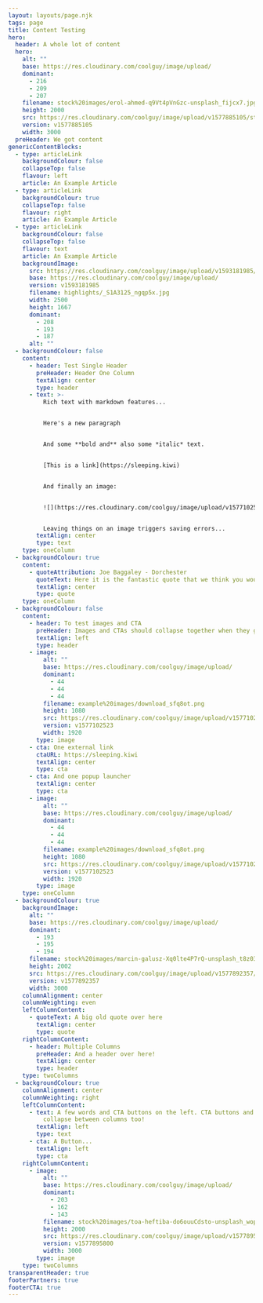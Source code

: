 ```yaml
---
layout: layouts/page.njk
tags: page
title: Content Testing
hero:
  header: A whole lot of content
  hero:
    alt: ""
    base: https://res.cloudinary.com/coolguy/image/upload/
    dominant:
      - 216
      - 209
      - 207
    filename: stock%20images/erol-ahmed-q9Vt4pVnGzc-unsplash_fijcx7.jpg
    height: 2000
    src: https://res.cloudinary.com/coolguy/image/upload/v1577885105/stock%20images/erol-ahmed-q9Vt4pVnGzc-unsplash_fijcx7.jpg
    version: v1577885105
    width: 3000
  preHeader: We got content
genericContentBlocks:
  - type: articleLink
    backgroundColour: false
    collapseTop: false
    flavour: left
    article: An Example Article
  - type: articleLink
    backgroundColour: true
    collapseTop: false
    flavour: right
    article: An Example Article
  - type: articleLink
    backgroundColour: false
    collapseTop: false
    flavour: text
    article: An Example Article
    backgroundImage:
      src: https://res.cloudinary.com/coolguy/image/upload/v1593181985/highlights/_S1A3125_ngqp5x.jpg
      base: https://res.cloudinary.com/coolguy/image/upload/
      version: v1593181985
      filename: highlights/_S1A3125_ngqp5x.jpg
      width: 2500
      height: 1667
      dominant:
        - 208
        - 193
        - 187
      alt: ""
  - backgroundColour: false
    content:
      - header: Test Single Header
        preHeader: Header One Column
        textAlign: center
        type: header
      - text: >-
          Rich text with markdown features...


          Here's a new paragraph


          And some **bold and** also some *italic* text.


          [This is a link](https://sleeping.kiwi)


          And finally an image:


          ![](https://res.cloudinary.com/coolguy/image/upload/v1577102523/example%20images/300by300-b_p4rcuc.png)


          Leaving things on an image triggers saving errors...
        textAlign: center
        type: text
    type: oneColumn
  - backgroundColour: true
    content:
      - quoteAttribution: Joe Baggaley - Dorchester
        quoteText: Here it is the fantastic quote that we think you would like to hear
        textAlign: center
        type: quote
    type: oneColumn
  - backgroundColour: false
    content:
      - header: To test images and CTA
        preHeader: Images and CTAs should collapse together when they go edge-to-edge...
        textAlign: left
        type: header
      - image:
          alt: ""
          base: https://res.cloudinary.com/coolguy/image/upload/
          dominant:
            - 44
            - 44
            - 44
          filename: example%20images/download_sfq8ot.png
          height: 1080
          src: https://res.cloudinary.com/coolguy/image/upload/v1577102523/example%20images/download_sfq8ot.png
          version: v1577102523
          width: 1920
        type: image
      - cta: One external link
        ctaURL: https://sleeping.kiwi
        textAlign: center
        type: cta
      - cta: And one popup launcher
        textAlign: center
        type: cta
      - image:
          alt: ""
          base: https://res.cloudinary.com/coolguy/image/upload/
          dominant:
            - 44
            - 44
            - 44
          filename: example%20images/download_sfq8ot.png
          height: 1080
          src: https://res.cloudinary.com/coolguy/image/upload/v1577102523/example%20images/download_sfq8ot.png
          version: v1577102523
          width: 1920
        type: image
    type: oneColumn
  - backgroundColour: true
    backgroundImage:
      alt: ""
      base: https://res.cloudinary.com/coolguy/image/upload/
      dominant:
        - 193
        - 195
        - 194
      filename: stock%20images/marcin-galusz-Xq0lte4P7rQ-unsplash_t8z03i.jpg
      height: 2002
      src: https://res.cloudinary.com/coolguy/image/upload/v1577892357/stock%20images/marcin-galusz-Xq0lte4P7rQ-unsplash_t8z03i.jpg
      version: v1577892357
      width: 3000
    columnAlignment: center
    columnWeighting: even
    leftColumnContent:
      - quoteText: A big old quote over here
        textAlign: center
        type: quote
    rightColumnContent:
      - header: Multiple Columns
        preHeader: And a header over here!
        textAlign: center
        type: header
    type: twoColumns
  - backgroundColour: true
    columnAlignment: center
    columnWeighting: right
    leftColumnContent:
      - text: A few words and CTA buttons on the left. CTA buttons and images need to
          collapse between columns too!
        textAlign: left
        type: text
      - cta: A Button...
        textAlign: left
        type: cta
    rightColumnContent:
      - image:
          alt: ""
          base: https://res.cloudinary.com/coolguy/image/upload/
          dominant:
            - 203
            - 162
            - 143
          filename: stock%20images/toa-heftiba-do6ouuCdsto-unsplash_wop3u2.jpg
          height: 2000
          src: https://res.cloudinary.com/coolguy/image/upload/v1577895800/stock%20images/toa-heftiba-do6ouuCdsto-unsplash_wop3u2.jpg
          version: v1577895800
          width: 3000
        type: image
    type: twoColumns
transparentHeader: true
footerPartners: true
footerCTA: true
---
```

